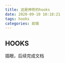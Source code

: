 ```yaml
---
title: 这是神奇的hooks
date: 2020-09-10 10:18:21
tags: hooks
categories: 前端
---
```


## HOOKS

插眼，后续完成文档
